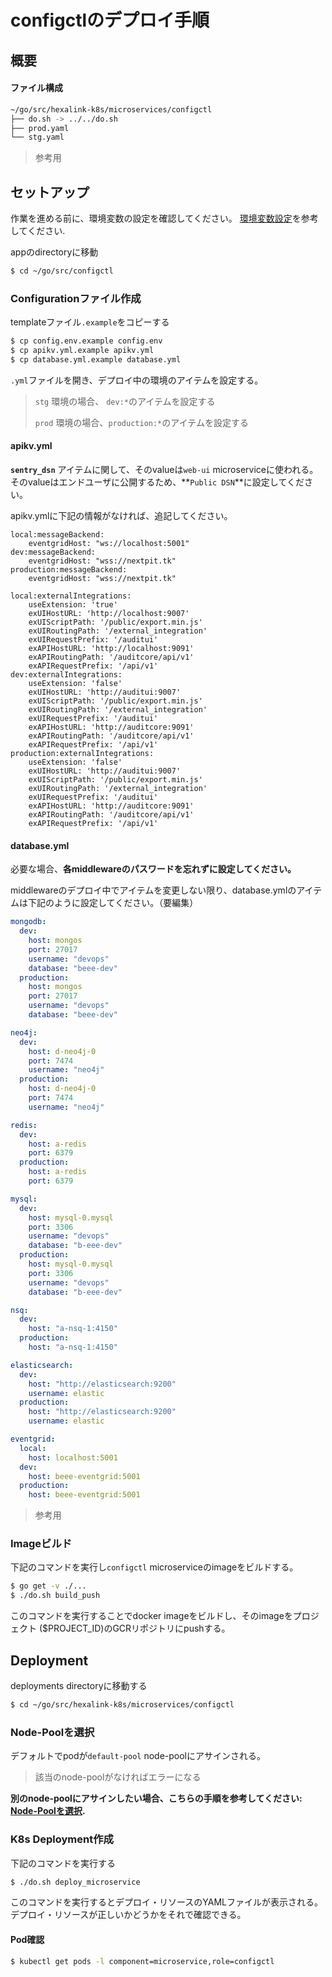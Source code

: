 # configctlのデプロイ手順

## 概要

#### ファイル構成

```bash
~/go/src/hexalink-k8s/microservices/configctl
├── do.sh -> ../../do.sh
├── prod.yaml
└── stg.yaml
```

> 参考用

## セットアップ

作業を進める前に、環境変数の設定を確認してください。
[環境変数設定](prepare_envvars.md)を参考してください.

appのdirectoryに移動

```bash
$ cd ~/go/src/configctl
```

### Configurationファイル作成

templateファイル`.example`をコピーする

```bash
$ cp config.env.example config.env
$ cp apikv.yml.example apikv.yml
$ cp database.yml.example database.yml
```

 `.yml`ファイルを開き、デプロイ中の環境のアイテムを設定する。

> `stg` 環境の場合、 `dev:*`のアイテムを設定する
>
> `prod` 環境の場合、`production:*`のアイテムを設定する

#### apikv.yml

**`sentry_dsn`** アイテムに関して、そのvalueは`web-ui` microserviceに使われる。そのvalueはエンドユーザに公開するため、**`Public DSN`**に設定してください。

apikv.ymlに下記の情報がなければ、追記してください。

```
local:messageBackend:
    eventgridHost: "ws://localhost:5001"
dev:messageBackend:
    eventgridHost: "wss://nextpit.tk"
production:messageBackend:
    eventgridHost: "wss://nextpit.tk"

local:externalIntegrations:
    useExtension: 'true'
    exUIHostURL: 'http://localhost:9007'
    exUIScriptPath: '/public/export.min.js'
    exUIRoutingPath: '/external_integration'
    exUIRequestPrefix: '/auditui'
    exAPIHostURL: 'http://localhost:9091'
    exAPIRoutingPath: '/auditcore/api/v1'
    exAPIRequestPrefix: '/api/v1'
dev:externalIntegrations:
    useExtension: 'false'
    exUIHostURL: 'http://auditui:9007'
    exUIScriptPath: '/public/export.min.js'
    exUIRoutingPath: '/external_integration'
    exUIRequestPrefix: '/auditui'
    exAPIHostURL: 'http://auditcore:9091'
    exAPIRoutingPath: '/auditcore/api/v1'
    exAPIRequestPrefix: '/api/v1'
production:externalIntegrations:
    useExtension: 'false'
    exUIHostURL: 'http://auditui:9007'
    exUIScriptPath: '/public/export.min.js'
    exUIRoutingPath: '/external_integration'
    exUIRequestPrefix: '/auditui'
    exAPIHostURL: 'http://auditcore:9091'
    exAPIRoutingPath: '/auditcore/api/v1'
    exAPIRequestPrefix: '/api/v1'
```


#### database.yml

必要な場合、**各middlewareのパスワードを忘れずに設定してください。** 

middlewareのデプロイ中でアイテムを変更しない限り、database.ymlのアイテムは下記のように設定してください。（要編集）


```yaml
mongodb:
  dev:
    host: mongos
    port: 27017
    username: "devops"
    database: "beee-dev"
  production:
    host: mongos
    port: 27017
    username: "devops"
    database: "beee-dev"

neo4j:
  dev:
    host: d-neo4j-0
    port: 7474
    username: "neo4j"
  production:
    host: d-neo4j-0
    port: 7474
    username: "neo4j"

redis:
  dev:
    host: a-redis
    port: 6379
  production:
    host: a-redis
    port: 6379

mysql:
  dev:
    host: mysql-0.mysql
    port: 3306
    username: "devops"
    database: "b-eee-dev"
  production:
    host: mysql-0.mysql
    port: 3306
    username: "devops"
    database: "b-eee-dev"

nsq:
  dev:
    host: "a-nsq-1:4150"
  production:
    host: "a-nsq-1:4150"

elasticsearch:
  dev:
    host: "http://elasticsearch:9200"
    username: elastic
  production:
    host: "http://elasticsearch:9200"
    username: elastic

eventgrid:
  local:
    host: localhost:5001
  dev:
    host: beee-eventgrid:5001
  production:
    host: beee-eventgrid:5001
```

> 参考用

### Imageビルド

下記のコマンドを実行し`configctl` microserviceのimageをビルドする。

```bash
$ go get -v ./...
$ ./do.sh build_push
```

このコマンドを実行することでdocker imageをビルドし、そのimageをプロジェクト ($PROJECT_ID)のGCRリポジトリにpushする。


## Deployment

deployments directoryに移動する

```bash
$ cd ~/go/src/hexalink-k8s/microservices/configctl
```

### Node-Poolを選択

デフォルトでpodが`default-pool` node-poolにアサインされる。
> 該当のnode-poolがなければエラーになる

**別のnode-poolにアサインしたい場合、こちらの手順を参考してください: [Node-Poolを選択](selecting_node-pool.md).**


### K8s Deployment作成

下記のコマンドを実行する

```bash
$ ./do.sh deploy_microservice
```

このコマンドを実行するとデプロイ・リソースのYAMLファイルが表示される。デプロイ・リソースが正しいかどうかをそれで確認できる。

#### Pod確認

```bash
$ kubectl get pods -l component=microservice,role=configctl
```